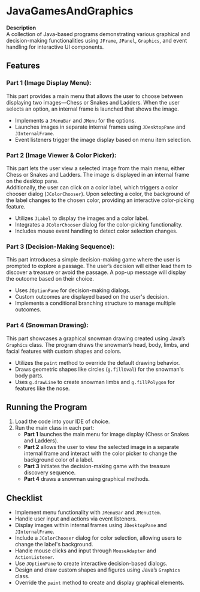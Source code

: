 # **JavaGamesAndGraphics**

**Description**  
A collection of Java-based programs demonstrating various graphical and decision-making functionalities using `JFrame`, `JPanel`, `Graphics`, and event handling for interactive UI components.

## **Features**

### **Part 1 (Image Display Menu):**  
This part provides a main menu that allows the user to choose between displaying two images—Chess or Snakes and Ladders. When the user selects an option, an internal frame is launched that shows the image.  
- Implements a `JMenuBar` and `JMenu` for the options.
- Launches images in separate internal frames using `JDesktopPane` and `JInternalFrame`.
- Event listeners trigger the image display based on menu item selection.

### **Part 2 (Image Viewer & Color Picker):**  
This part lets the user view a selected image from the main menu, either Chess or Snakes and Ladders. The image is displayed in an internal frame on the desktop pane.  
Additionally, the user can click on a color label, which triggers a color chooser dialog (`JColorChooser`). Upon selecting a color, the background of the label changes to the chosen color, providing an interactive color-picking feature.
- Utilizes `JLabel` to display the images and a color label.
- Integrates a `JColorChooser` dialog for the color-picking functionality.
- Includes mouse event handling to detect color selection changes.

### **Part 3 (Decision-Making Sequence):**  
This part introduces a simple decision-making game where the user is prompted to explore a passage. The user’s decision will either lead them to discover a treasure or avoid the passage. A pop-up message will display the outcome based on their choice.
- Uses `JOptionPane` for decision-making dialogs.
- Custom outcomes are displayed based on the user's decision.
- Implements a conditional branching structure to manage multiple outcomes.

### **Part 4 (Snowman Drawing):**  
This part showcases a graphical snowman drawing created using Java’s `Graphics` class. The program draws the snowman’s head, body, limbs, and facial features with custom shapes and colors.
- Utilizes the `paint` method to override the default drawing behavior.
- Draws geometric shapes like circles (`g.fillOval`) for the snowman's body parts.
- Uses `g.drawLine` to create snowman limbs and `g.fillPolygon` for features like the nose.

## **Running the Program**

1. Load the code into your IDE of choice.
2. Run the main class in each part:
   - **Part 1** launches the main menu for image display (Chess or Snakes and Ladders).
   - **Part 2** allows the user to view the selected image in a separate internal frame and interact with the color picker to change the background color of a label.
   - **Part 3** initiates the decision-making game with the treasure discovery sequence.
   - **Part 4** draws a snowman using graphical methods.

## **Checklist**

- Implement menu functionality with `JMenuBar` and `JMenuItem`.
- Handle user input and actions via event listeners.
- Display images within internal frames using `JDesktopPane` and `JInternalFrame`.
- Include a `JColorChooser` dialog for color selection, allowing users to change the label's background.
- Handle mouse clicks and input through `MouseAdapter` and `ActionListener`.
- Use `JOptionPane` to create interactive decision-based dialogs.
- Design and draw custom shapes and figures using Java’s `Graphics` class.
- Override the `paint` method to create and display graphical elements.
